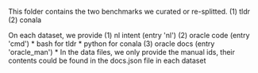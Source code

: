 This folder contains the two benchmarks we curated or re-splitted.
 (1) tldr
 (2) conala

On each dataset, we provide 
 (1) nl intent (entry 'nl')
 (2) oracle code (entry 'cmd') 
    * bash for tldr
    * python for conala
 (3) oracle docs (entry 'oracle_man') 
    * In the data files, we only provide the manual ids, their contents could be found in the docs.json file in each dataset 
